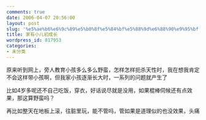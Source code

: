 ```yaml
---
comments: true
date: 2006-04-07 20:56:00
layout: post
slug: '%e5%ae%b6%e6%9c%89%e5%b0%8f%e5%84%bf%e5%88%9d%e6%88%90%e9%95%bf'
title: 家有小儿初成长
wordpress_id: 817953
categories:
- 未分类
---
```


原来听到网上，旁人教育小孩多么多么野蛮，怎样怎样扼杀天性时，我在想我肯定不会这样带小孩啊，但我家小孩逐渐长大时，一系列的问题就产生了  
  
比如4岁多呢还不自己吃饭，穿衣，好话说尽就是没用，如果棍棒伺候还有点效果，那这算野蛮吗？  
  
再比如整天在地板上滚，往脏里玩，能不管吗，管如果是道理似的也没效果，头痛  
  
  

